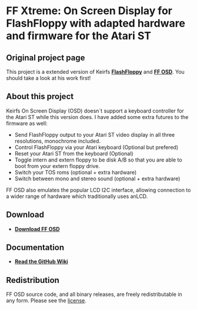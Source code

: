 # FF Xtreme: On Screen Display for FlashFloppy with adapted hardware and firmware for the Atari ST

## Original project page
This project is a extended version of Keirfs [**FlashFloppy**](https://github.com/keirf/flashfloppy) and [**FF OSD**](https://github.com/keirf/flashfloppy-osd).
You should take a look at his work first!

## About this project
Keirfs On Screen Display (OSD) doesn´t support a keyboard controller for the Atari ST while this version does.
I have added some extra futures to the firmware as well:
- Send FlashFloppy output to your Atari ST video display in all three resolutions, monochrome included.
- Control FlashFloppy via your Atari keyboard (Optional but prefered)
- Reset your Atari ST from the keyboard (Optional)
- Toggle intern and extern floppy to be disk A/B so that you are able to boot from your extern floppy drive.
- Switch your TOS roms (optional + extra hardware)
- Switch between mono and stereo sound (optional + extra hardware)

FF OSD also emulates the popular LCD I2C interface, allowing
connection to a wider range of hardware which traditionally uses anLCD.

## Download
- [**Download FF OSD**][Downloads]

## Documentation
- [**Read the GitHub Wiki**](https://github.com/keirf/flashfloppy-osd/wiki)

## Redistribution

FF OSD source code, and all binary releases, are freely redistributable
in any form. Please see the [license](COPYING).

[FF]: https://github.com/keirf/flashfloppy/wiki
[Downloads]: https://github.com/keirf/flashfloppy-osd/wiki/Downloads
